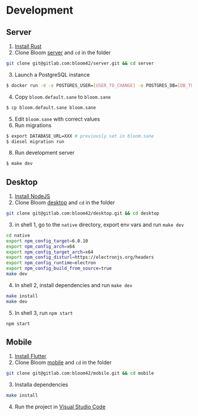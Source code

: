# Development


## Server

1. [Install Rust](/engineering/setup.html#rust)
2. Clone Bloom [server](https://gitlab.com/bloom42/server) and `cd` in the folder
```sh
git clone git@gitlab.com:bloom42/server.git && cd server
```
3. Launch a PostgreSQL instance
```sh
$ docker run -d -e POSTGRES_USER=[USER_TO_CHANGE] -e POSTGRES_DB=[DB_TO_CHANGE] -e POSTGRES_PASSWORD=[PASSWORD_TO_CHANGE] -p 5432:5432 postgres:11
```
4. Copy `bloom.default.sane` to `bloom.sane`
```sh
$ cp bloom.default.sane bloom.sane
```
5. Edit `bloom.sane` with correct values
6. Run migrations
```sh
$ export DATABASE_URL=XXX # previously set in bloom.sane
$ diesel migration run
```
8. Run development server
```sh
$ make dev
```


## Desktop

1. [Install NodeJS](/engineering/setup.html#nodejs)
2. Clone Bloom [desktop](https://gitlab.com/bloom42/desktop) and `cd` in the folder
```sh
git clone git@gitlab.com:bloom42/desktop.git && cd desktop
```
3. in shell 1, go to the `native` directory, export env vars and run `make dev`
```sh
cd native
export npm_config_target=6.0.10
export npm_config_arch=x64
export npm_config_target_arch=x64
export npm_config_disturl=https://electronjs.org/headers
export npm_config_runtime=electron
export npm_config_build_from_source=true
make dev
```
4. In shell 2, install dependencies and run `make dev`
```sh
make install
make dev
```
5. In shell 3, run `npm start`
```sh
npm start
```



## Mobile

1. [Install Flutter](/engineering/setup.html#flutter)
2. Clone Bloom [mobile](https://gitlab.com/bloom42/mobile) and `cd` in the folder
```sh
git clone git@gitlab.com:bloom42/mobile.git && cd mobile
```
3. Installa dependencies
```sh
make install
```
4. Run the project in [Visual Studio Code](/engineering/setup.html#visual-studio-code)


<!--
## Build


### Build locally

```sh
$ make
```

### Build Docker image

```sh
$ make docker_build
``` -->
